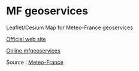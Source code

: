 MF geoservices
==============

Leaflet/Cesium Map for Meteo-France geoservices

[Official web site](http://pamtrak06.github.io/mfgeoservices/docs)

[Online mfgeoservices](http://pamtrak06.github.io/mfgeoservices)


Source : [Meteo-France](https://donneespubliques.meteofrance.fr/?fond=geoservices&id_dossier=14)
